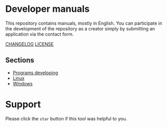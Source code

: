 # Developer manuals

This repository contains manuals, mostly in English.
You can participate in the development of the repository as a creator simply by submitting an application via the contact form.

[CHANGELOG](CHANGELOG.md)
[LICENSE](LICENSE.md)

## Sections
- [Programs developing](Dev/README.md)
- [Linux](Linux/README.md)
- [Windows](Windows/README.md)

# Support
Please click the `star` button if this tool was helpful to you.
